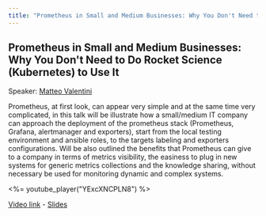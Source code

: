 ```yaml
---
title: "Prometheus in Small and Medium Businesses: Why You Don't Need to Do Rocket Science (Kubernetes) to Use It"
---
```


## Prometheus in Small and Medium Businesses: Why You Don't Need to Do Rocket Science (Kubernetes) to Use It

Speaker: [Matteo Valentini](/2019-munich/speakers/matteo-valentini/)

Prometheus, at first look, can appear very simple and at the same time very complicated, in this talk will be illustrate how a small/medium IT company can approach the deployment of the prometheus stack (Prometheus, Grafana, alertmanager and exporters), start from the local testing environment and ansible roles, to the targets labeling and exporters configurations. Will be also outlined the benefits that Prometheus can give to a company in terms of metrics visibility, the easiness to plug in new systems for generic metrics collections and the knowledge sharing, without necessary be used for monitoring dynamic and complex systems.

<%= youtube_player("YExcXNCPLN8") %>

[Video link](https://youtu.be/YExcXNCPLN8) -
[Slides](/2019-munich/slides/prometheus-in-small-and-medium-businesses-why-you-don-t-need-to-do-rocket-science-kubernetes-to-use-it.pdf)
